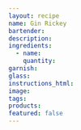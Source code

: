 ```yaml
---
layout: recipe
name: Gin Rickey
bartender:
description:
ingredients:
  - name:
    quantity:
garnish:
glass:
instructions_html:
image:
tags:
products:
featured: false
---
```

